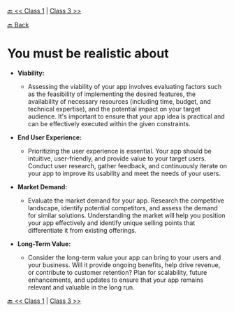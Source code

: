 [🔙 << Class 1](../01_Class/01_Class.md) | [Class 3 >>](../03_Class/03_Class.md)

[🔙 Back](../../README.md)


# You must be realistic about
- **Viability:** 
  - Assessing the viability of your app involves evaluating factors such as the feasibility of implementing the desired features, the availability of necessary resources (including time, budget, and technical expertise), and the potential impact on your target audience. It's important to ensure that your app idea is practical and can be effectively executed within the given constraints.

- **End User Experience:** 
  - Prioritizing the user experience is essential. Your app should be intuitive, user-friendly, and provide value to your target users. Conduct user research, gather feedback, and continuously iterate on your app to improve its usability and meet the needs of your users.

- **Market Demand:** 
  - Evaluate the market demand for your app. Research the competitive landscape, identify potential competitors, and assess the demand for similar solutions. Understanding the market will help you position your app effectively and identify unique selling points that differentiate it from existing offerings.

- **Long-Term Value:** 
  - Consider the long-term value your app can bring to your users and your business. Will it provide ongoing benefits, help drive revenue, or contribute to customer retention? Plan for scalability, future enhancements, and updates to ensure that your app remains relevant and valuable in the long run.


[🔙 << Class 1](../01_Class/01_Class.md) | [Class 3 >>](../03_Class/03_Class.md)

